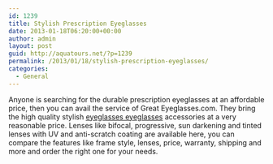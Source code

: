 ```yaml
---
id: 1239
title: Stylish Prescription Eyeglasses
date: 2013-01-18T06:20:00+00:00
author: admin
layout: post
guid: http://aquatours.net/?p=1239
permalink: /2013/01/18/stylish-prescription-eyeglasses/
categories:
  - General
---
```

Anyone is searching for the durable prescription eyeglasses at an affordable price, then you can avail the service of Great Eyeglasses.com. They bring the high quality stylish [eyeglasses eyeglasses](http://www.greateyeglasses.com/) accessories at a very reasonable price. Lenses like bifocal, progressive, sun darkening and tinted lenses with UV and anti-scratch coating are available here, you can compare the features like frame style, lenses, price, warranty, shipping and more and order the right one for your needs.